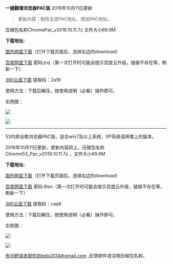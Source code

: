 **一键翻墙浏览器PAC版** 2016年10月11日更新 

> 更新内容：剔除无效PAC地址，增加PAC地址。 

压缩包名称ChromePac_v2016.10.11.7z 文件大小69.9M

**下载地址:**

[国外网盘下载](https://mega.nz/#!JpZxgIAI!lY7MV9g7Y8AVZfZVjuU98nZIyDkZVuMPx1tZh6gyfHU)（打开下载页面后，选择右边的download）

[百度网盘下载](http://pan.baidu.com/s/1kUDyASB) 密码:jrxj（第一次打开时可能会提示百度云升级，链接不存在等，刷新一下）

[360云盘下载](https://yunpan.cn/cvrfIzmBt74ac ) 提取码：2a19

使用方法：下载后解压，按使用说明（必看）操作即可。

实例图：

![](https://raw.githubusercontent.com/Alvin9999/pac2/master/pac使用说明1.png)

![](https://raw.githubusercontent.com/Alvin9999/pac2/master/pac使用说明2.png)

***

53内核谷歌浏览器PAC版，适合win7及以上系统，XP系统请用楼上的版本。

2016年10月11日更新，更新内容同上。压缩包名称 Chrome53_Pac_v2016.10.11.7z ，文件大小69.6M

**下载地址:**

[国外网盘下载](https://mega.nz/#!pkxxlKZB!AoKZ8aauhMOa0jReECEQqCKqqFP67mR82m0CFbrrPi4)（打开下载页面后，选择右边的download）

[百度网盘下载](http://pan.baidu.com/s/1nvlk0Sp) 密码:9isn（第一次打开时可能会提示百度云升级，链接不存在等，刷新一下）

[360云盘下载](https://yunpan.cn/cvrZuCayvhrsV) 提取码：caa8

使用方法：下载后解压，按使用说明（必看）操作即可。


实例图：

![](https://raw.githubusercontent.com/Alvin9999/pac2/master/pac版使用说明1.png)

![](https://raw.githubusercontent.com/Alvin9999/pac2/master/pac版使用说明2.png)




有问题请发邮件到kebi2014@gmail.com ,反馈邮件请注明压缩包名称。
